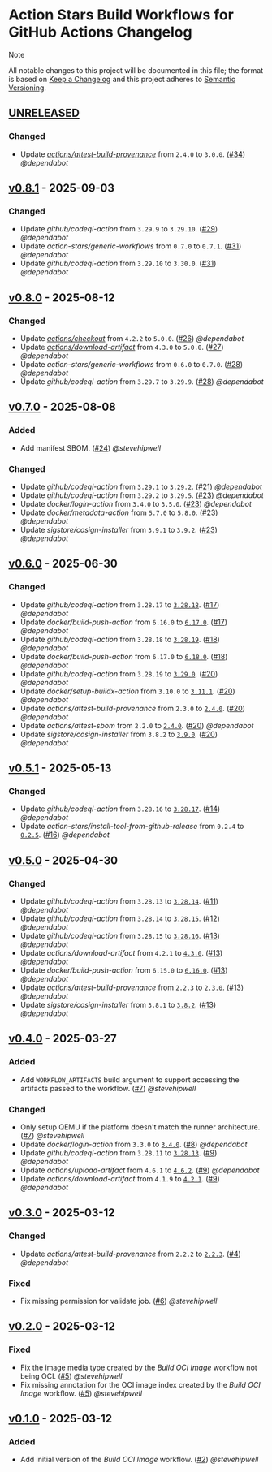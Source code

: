 # Action Stars Build Workflows for GitHub Actions Changelog

<!-- markdownlint-disable-next-line MD052 -->
> [!NOTE]
> All notable changes to this project will be documented in this file; the format is based on [Keep a Changelog](https://keepachangelog.com/en/1.0.0/) and this project adheres to [Semantic Versioning](https://semver.org/spec/v2.0.0.html).

<!--
### Added - For new features.
### Changed - For changes in existing functionality.
### Deprecated - For soon-to-be removed features.
### Removed - For now removed features.
### Fixed - For any bug fixes.
### Security - In case of vulnerabilities.
-->

## [UNRELEASED]

### Changed

- Update _[actions/attest-build-provenance](https://github.com/actions/attest-build-provenance)_ from `2.4.0` to `3.0.0`. ([#34](https://github.com/action-stars/build-workflows/pull/34)) _@dependabot_

## [v0.8.1] - 2025-09-03

### Changed

- Update _github/codeql-action_ from `3.29.9` to `3.29.10`. ([#29](https://github.com/action-stars/build-workflows/pull/29)) _@dependabot_
- Update _action-stars/generic-workflows_ from `0.7.0` to `0.7.1`. ([#31](https://github.com/action-stars/build-workflows/pull/31)) _@dependabot_
- Update _github/codeql-action_ from `3.29.10` to `3.30.0`. ([#31](https://github.com/action-stars/build-workflows/pull/31)) _@dependabot_

## [v0.8.0] - 2025-08-12

### Changed

- Update _[actions/checkout](https://github.com/actions/checkout)_ from `4.2.2` to `5.0.0`. ([#26](https://github.com/action-stars/build-workflows/pull/26)) _@dependabot_
- Update _[actions/download-artifact](https://github.com/actions/download-artifact)_ from `4.3.0` to `5.0.0`. ([#27](https://github.com/action-stars/build-workflows/pull/27)) _@dependabot_
- Update _action-stars/generic-workflows_ from `0.6.0` to `0.7.0`. ([#28](https://github.com/action-stars/build-workflows/pull/28)) _@dependabot_
- Update _github/codeql-action_ from `3.29.7` to `3.29.9`. ([#28](https://github.com/action-stars/build-workflows/pull/28)) _@dependabot_

## [v0.7.0] - 2025-08-08

### Added

- Add manifest SBOM. ([#24](https://github.com/action-stars/build-workflows/pull/24)) _@stevehipwell_

### Changed

- Update _github/codeql-action_ from `3.29.1` to `3.29.2`. ([#21](https://github.com/action-stars/build-workflows/pull/21)) _@dependabot_
- Update _github/codeql-action_ from `3.29.2` to `3.29.5`. ([#23](https://github.com/action-stars/build-workflows/pull/23)) _@dependabot_
- Update _docker/login-action_ from `3.4.0` to `3.5.0`. ([#23](https://github.com/action-stars/build-workflows/pull/23)) _@dependabot_
- Update _docker/metadata-action_ from `5.7.0` to `5.8.0`. ([#23](https://github.com/action-stars/build-workflows/pull/23)) _@dependabot_
- Update _sigstore/cosign-installer_ from `3.9.1` to `3.9.2`. ([#23](https://github.com/action-stars/build-workflows/pull/23)) _@dependabot_

## [v0.6.0] - 2025-06-30

### Changed

- Update _github/codeql-action_ from `3.28.17` to [`3.28.18`](https://github.com/github/codeql-action/releases/tag/v3.28.18). ([#17](https://github.com/action-stars/build-workflows/pull/17)) _@dependabot_
- Update _docker/build-push-action_ from `6.16.0` to [`6.17.0`](https://github.com/docker/build-push-action/releases/tag/v6.17.0). ([#17](https://github.com/action-stars/build-workflows/pull/17)) _@dependabot_
- Update _github/codeql-action_ from `3.28.18` to [`3.28.19`](https://github.com/github/codeql-action/releases/tag/v3.28.19). ([#18](https://github.com/action-stars/build-workflows/pull/18)) _@dependabot_
- Update _docker/build-push-action_ from `6.17.0` to [`6.18.0`](https://github.com/docker/build-push-action/releases/tag/v6.17.0). ([#18](https://github.com/action-stars/build-workflows/pull/18)) _@dependabot_
- Update _github/codeql-action_ from `3.28.19` to [`3.29.0`](https://github.com/github/codeql-action/releases/tag/v3.29.0). ([#20](https://github.com/action-stars/build-workflows/pull/20)) _@dependabot_
- Update _docker/setup-buildx-action_ from `3.10.0` to [`3.11.1`](https://github.com/docker/setup-buildx-action/releases/tag/v3.11.1). ([#20](https://github.com/action-stars/build-workflows/pull/20)) _@dependabot_
- Update _actions/attest-build-provenance_ from `2.3.0` to [`2.4.0`](https://github.com/actions/attest-build-provenance/releases/tag/v2.4.0). ([#20](https://github.com/action-stars/build-workflows/pull/20)) _@dependabot_
- Update _actions/attest-sbom_ from `2.2.0` to [`2.4.0`](https://github.com/actions/attest-sbom/releases/tag/v2.4.0). ([#20](https://github.com/action-stars/build-workflows/pull/20)) _@dependabot_
- Update _sigstore/cosign-installer_ from `3.8.2` to [`3.9.0`](https://github.com/sigstore/cosign-installer/releases/tag/v3.9.0). ([#20](https://github.com/action-stars/build-workflows/pull/20)) _@dependabot_

## [v0.5.1] - 2025-05-13

### Changed

- Update _github/codeql-action_ from `3.28.16` to [`3.28.17`](https://github.com/github/codeql-action/releases/tag/v3.28.17). ([#14](https://github.com/action-stars/build-workflows/pull/14)) _@dependabot_
- Update _action-stars/install-tool-from-github-release_ from `0.2.4` to [`0.2.5`](https://github.com/action-stars/install-tool-from-github-release/releases/tag/v0.2.5). ([#16](https://github.com/action-stars/build-workflows/pull/16)) _@dependabot_

## [v0.5.0] - 2025-04-30

### Changed

- Update _github/codeql-action_ from `3.28.13` to [`3.28.14`](https://github.com/github/codeql-action/releases/tag/v3.28.14). ([#11](https://github.com/action-stars/build-workflows/pull/11)) _@dependabot_
- Update _github/codeql-action_ from `3.28.14` to [`3.28.15`](https://github.com/github/codeql-action/releases/tag/v3.28.15). ([#12](https://github.com/action-stars/build-workflows/pull/12)) _@dependabot_
- Update _github/codeql-action_ from `3.28.15` to [`3.28.16`](https://github.com/github/codeql-action/releases/tag/v3.28.16). ([#13](https://github.com/action-stars/build-workflows/pull/13)) _@dependabot_
- Update _actions/download-artifact_ from `4.2.1` to [`4.3.0`](https://github.com/actions/download-artifact/releases/tag/v4.3.0). ([#13](https://github.com/action-stars/build-workflows/pull/13)) _@dependabot_
- Update _docker/build-push-action_ from `6.15.0` to [`6.16.0`](https://github.com/docker/build-push-action/releases/tag/v6.16.0). ([#13](https://github.com/action-stars/build-workflows/pull/13)) _@dependabot_
- Update _actions/attest-build-provenance_ from `2.2.3` to [`2.3.0`](https://github.com/actions/attest-build-provenance/releases/tag/v2.3.0). ([#13](https://github.com/action-stars/build-workflows/pull/13)) _@dependabot_
- Update _sigstore/cosign-installer_ from `3.8.1` to [`3.8.2`](https://github.com/sigstore/cosign-installer/releases/tag/v3.8.2). ([#13](https://github.com/action-stars/build-workflows/pull/13)) _@dependabot_

## [v0.4.0] - 2025-03-27

### Added

- Add `WORKFLOW_ARTIFACTS` build argument to support accessing the artifacts passed to the workflow. ([#7](https://github.com/action-stars/helm-workflows/pull/7)) _@stevehipwell_

### Changed

- Only setup QEMU if the platform doesn't match the runner architecture. ([#7](https://github.com/action-stars/helm-workflows/pull/7)) _@stevehipwell_
- Update _docker/login-action_ from `3.3.0` to [`3.4.0`](https://github.com/docker/login-action/releases/tag/v3.4.0). ([#8](https://github.com/action-stars/build-workflows/pull/8)) _@dependabot_
- Update _github/codeql-action_ from `3.28.11` to [`3.28.13`](https://github.com/github/codeql-action/releases/tag/v3.28.13). ([#9](https://github.com/action-stars/build-workflows/pull/9)) _@dependabot_
- Update _actions/upload-artifact_ from `4.6.1` to [`4.6.2`](https://github.com/actions/upload-artifact/releases/tag/v4.6.2). ([#9](https://github.com/action-stars/build-workflows/pull/9)) _@dependabot_
- Update _actions/download-artifact_ from `4.1.9` to [`4.2.1`](https://github.com/actions/download-artifact/releases/tag/v4.2.1). ([#9](https://github.com/action-stars/build-workflows/pull/9)) _@dependabot_

## [v0.3.0] - 2025-03-12

### Changed

- Update _actions/attest-build-provenance_ from `2.2.2` to [`2.2.3`](https://github.com/actions/attest-build-provenance/releases/tag/v2.2.2). ([#4](https://github.com/action-stars/build-workflows/pull/4)) _@dependabot_

### Fixed

- Fix missing permission for validate job. ([#6](https://github.com/action-stars/helm-workflows/pull/6)) _@stevehipwell_

## [v0.2.0] - 2025-03-12

### Fixed

- Fix the image media type created by the _Build OCI Image_ workflow not being OCI. ([#5](https://github.com/action-stars/helm-workflows/pull/5)) _@stevehipwell_
- Fix missing annotation for the OCI image index created by the _Build OCI Image_ workflow. ([#5](https://github.com/action-stars/helm-workflows/pull/5)) _@stevehipwell_

## [v0.1.0] - 2025-03-12

### Added

- Add initial version of the _Build OCI Image_ workflow. ([#2](https://github.com/action-stars/helm-workflows/pull/2)) _@stevehipwell_

<!--
RELEASES
-->
[UNRELEASED]: https://github.com/action-stars/build-workflows/compare/v0.8.1...HEAD
[v0.8.1]: https://github.com/action-stars/build-workflows/releases/tag/v0.8.1
[v0.8.0]: https://github.com/action-stars/build-workflows/releases/tag/v0.8.0
[v0.7.0]: https://github.com/action-stars/build-workflows/releases/tag/v0.7.0
[v0.6.0]: https://github.com/action-stars/build-workflows/releases/tag/v0.6.0
[v0.5.1]: https://github.com/action-stars/build-workflows/releases/tag/v0.5.1
[v0.5.0]: https://github.com/action-stars/build-workflows/releases/tag/v0.5.0
[v0.4.0]: https://github.com/action-stars/build-workflows/releases/tag/v0.4.0
[v0.3.0]: https://github.com/action-stars/build-workflows/releases/tag/v0.3.0
[v0.2.0]: https://github.com/action-stars/build-workflows/releases/tag/v0.2.0
[v0.1.0]: https://github.com/action-stars/build-workflows/releases/tag/v0.1.0
